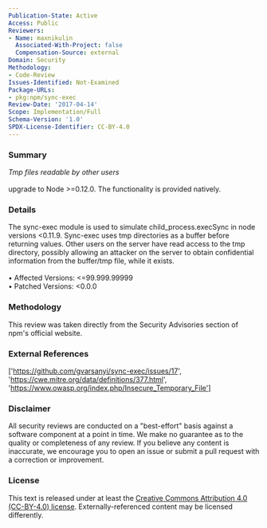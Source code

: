 ```yaml
---
Publication-State: Active
Access: Public
Reviewers:
- Name: maxnikulin
  Associated-With-Project: false
  Compensation-Source: external
Domain: Security
Methodology:
- Code-Review
Issues-Identified: Not-Examined
Package-URLs:
- pkg:npm/sync-exec
Review-Date: '2017-04-14'
Scope: Implementation/Full
Schema-Version: '1.0'
SPDX-License-Identifier: CC-BY-4.0
---
```

### Summary
*Tmp files readable by other users*<br><br>upgrade to Node >=0.12.0. The functionality is provided natively.
### Details
The sync-exec module is used to simulate child_process.execSync in node versions <0.11.9.   Sync-exec uses tmp directories as a buffer before returning values. Other users on the server have read access to the tmp directory, possibly allowing an attacker on the server to obtain confidential information from the buffer/tmp file, while it exists.
<br><br>• Affected Versions: <=99.999.99999
<br>• Patched Versions: <0.0.0
### Methodology
This review was taken directly from the Security Advisories section of npm's official website.
### External References
['https://github.com/gvarsanyi/sync-exec/issues/17', 'https://cwe.mitre.org/data/definitions/377.html', 'https://www.owasp.org/index.php/Insecure_Temporary_File']
### Disclaimer
All security reviews are conducted on a "best-effort" basis against a software component at a point in time. We make no guarantee as to the quality or completeness of any review. If you believe any content is inaccurate, we encourage you to open an issue or submit a pull request with a correction or improvement.
### License
This text is released under at least the [Creative Commons Attribution 4.0 (CC-BY-4.0) license](https://creativecommons.org/licenses/by/4.0/legalcode.txt). Externally-referenced content may be licensed differently.
